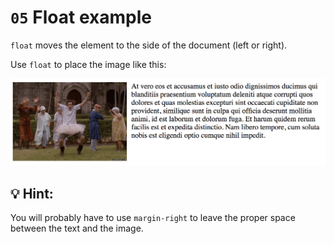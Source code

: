 # `05` Float example

`float` moves the element to the side of the document (left or right).

Use `float` to place the image like this:

![float example](../../.learn/assets/GWK2xA2.png?raw=true)

## 💡 Hint:

You will probably have to use `margin-right` to leave the proper space between the text and the image.